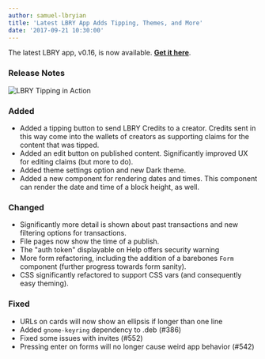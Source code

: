 ```yaml
---
author: samuel-lbryian
title: 'Latest LBRY App Adds Tipping, Themes, and More'
date: '2017-09-21 10:30:00'
---
```

The latest LBRY app, v0.16, is now available. **[Get it here](https://lbry.io/get)**.

### Release Notes

![LBRY Tipping in Action](https://spee.ch/0/lbrytipping.gif)

### Added
  * Added a tipping button to send LBRY Credits to a creator. Credits sent in this way come into the wallets of creators as supporting claims for the content that was tipped.
  * Added an edit button on published content. Significantly improved UX for editing claims (but more to do).
  * Added theme settings option and new Dark theme.
  * Added a new component for rendering dates and times. This component can render the date and time of a block height, as well.

### Changed
  * Significantly more detail is shown about past transactions and new filtering options for transactions.
  * File pages now show the time of a publish.
  * The "auth token" displayable on Help offers security warning
  * More form refactoring, including the addition of a barebones `Form` component (further progress towards form sanity).
  * CSS significantly refactored to support CSS vars (and consequently easy theming).

### Fixed
  * URLs on cards will now show an ellipsis if longer than one line
  * Added `gnome-keyring` dependency to .deb (#386)
  * Fixed some issues with invites (#552)
  * Pressing enter on forms will no longer cause weird app behavior (#542)
